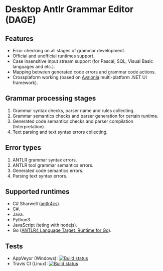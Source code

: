 # Desktop Antlr Grammar Editor (DAGE)

## Features

* Error checking on all stages of grammar development.
* Official and unofficial runtimes support.
* Case insensitive input stream support (for Pascal, SQL, Visual Basic languages and etc.).
* Mapping between generated code errors and grammar code actions.
* Crossplaform working (based on [Avalonia](https://github.com/AvaloniaUI/Avalonia) multi-platform .NET UI framework).

## Grammar processing stages

1. Grammar syntax checks, parser name and rules collecting.
2. Grammar semantics checks and parser generation for certain runtime.
3. Generated code semantics checks and parser compilation (Interpretation).
4. Text parsing and text syntax errors collecting.

## Error types

1. ANTLR grammar syntax errors.
2. ANTLR tool grammar semantics errors.
3. Generated code semantics errors.
4. Parsing text syntax errors.

## Supported runtimes

* C# Sharwell ([antlr4cs](https://github.com/tunnelvisionlabs/antlr4cs)).
* C#.
* Java.
* Python3.
* JavaScript (teting with nodejs).
* Go ([ANTLR4 Language Target, Runtime for Go](https://github.com/pboyer/antlr4)).

## Tests
* AppVeyor (Windows):
 [![Build status](https://ci.appveyor.com/api/projects/status/afkuyda7k1hr6uw4?svg=true)](https://ci.appveyor.com/project/KvanTTT/dage)
* Travis CI (Linux): [![Build status](https://travis-ci.org/KvanTTT/DAGE.svg)](https://travis-ci.org/KvanTTT/DAGE)